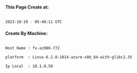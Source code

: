 
   
#### This Page Create at:

```bash

2023-10-19 - 05:48:11 UTC

```

#### Create By Machine:

```bash

Host Name : fv-az986-772

platform  : Linux-6.2.0-1014-azure-x86_64-with-glibc2.35

Ip Local  : 10.1.0.50

```

